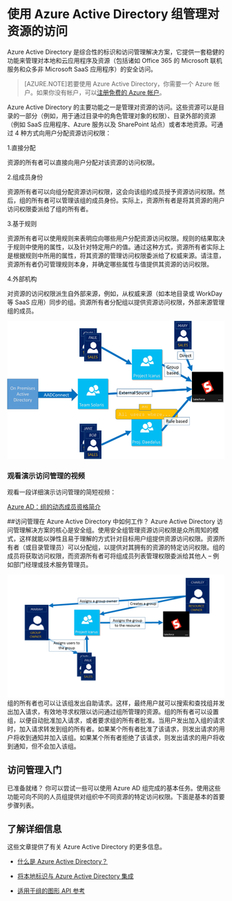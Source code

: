 <properties 
	pageTitle="使用 Azure Active Directory 组管理对资源的访问 | Windows Azure" 
	description="如何在 Azure Active Directory 中使用组来管理对本地和云应用程序与资源的访问。"
	services="active-directory" 
	documentationCenter="" 
	authors="curtand"
	manager="stevenpo"
	editor=""/>

<tags 
	ms.service="active-directory" 
	ms.date="08/14/2015" 
	wacn.date="01/29/2016" />


# 使用 Azure Active Directory 组管理对资源的访问

Azure Active Directory 是综合性的标识和访问管理解决方案，它提供一套稳健的功能来管理对本地和云应用程序及资源（包括诸如 Office 365 的 Microsoft 联机服务和众多非 Microsoft SaaS 应用程序）的安全访问。


> [AZURE.NOTE]若要使用 Azure Active Directory，你需要一个 Azure 帐户。如果你没有帐户，可以[注册免费的 Azure 帐户](http://azure.microsoft.com/pricing/free-trial/)。


Azure Active Directory 的主要功能之一是管理对资源的访问。这些资源可以是目录的一部分（例如，用于通过目录中的角色管理对象的权限）、目录外部的资源（例如 SaaS 应用程序、Azure 服务以及 SharePoint 站点）或者本地资源。可通过 4 种方式向用户分配资源访问权限：


1.直接分配

资源的所有者可以直接向用户分配对该资源的访问权限。

2.组成员身份

资源所有者可以向组分配资源访问权限，这会向该组的成员授予资源访问权限。然后，组的所有者可以管理该组的成员身份。实际上，资源所有者是将其资源的用户访问权限委派给了组的所有者。

3.基于规则

资源所有者可以使用规则来表明应向哪些用户分配资源访问权限。规则的结果取决于规则中使用的属性，以及针对特定用户的值。通过这种方式，资源所有者实际上是根据规则中所用的属性，将其资源的管理访问权限委派给了权威来源。请注意，资源所有者仍可管理规则本身，并确定哪些属性与值提供其资源的访问权限。

4.外部机构

对资源的访问权限派生自外部来源，例如，从权威来源（如本地目录或 WorkDay 等 SaaS 应用）同步的组。资源所有者分配组以提供资源访问权限，外部来源管理组的成员。

  ![访问管理示意图概览](./media/active-directory-access-management-groups/access-management-overview.png)


### 观看演示访问管理的视频

观看一段详细演示访问管理的简短视频：

[Azure AD：组的动态成员资格简介](https://channel9.msdn.com/Series/Azure-Active-Directory-Videos-Demos/Azure-AD--Introduction-to-Dynamic-Memberships-for-Groups)

##访问管理在 Azure Active Directory 中如何工作？
Azure Active Directory 访问管理解决方案的核心是安全组。使用安全组管理资源访问权限是众所周知的模式，这样就能以弹性且易于理解的方式针对目标用户组提供资源访问权限。资源所有者（或目录管理员）可以分配组，以提供对其拥有的资源的特定访问权限。组的成员将获取访问权限，而资源所有者可将组成员列表管理权限委派给其他人 – 例如部门经理或技术服务管理员。

![Azure Active Directory 访问管理示意图](./media/active-directory-access-management-groups/active-directory-access-management-works.png)
组的所有者也可以让该组发出自助请求。这样，最终用户就可以搜索和查找组并发出加入请求，有效地寻求权限以访问通过组所管理的资源。组的所有者可以设置组，以便自动批准加入请求，或者要求组的所有者批准。当用户发出加入组的请求时，加入请求转发到组的所有者。如果某个所有者批准了该请求，则发出请求的用户将收到通知并加入该组。如果某个所有者拒绝了该请求，则发出请求的用户将收到通知，但不会加入该组。


## 访问管理入门
已准备就绪？ 你可以尝试一些可以使用 Azure AD 组完成的基本任务。使用这些功能可向不同的人员组提供对组织中不同资源的特定访问权限。下面是基本的首要步骤列表。

## 了解详细信息
这些文章提供了有关 Azure Active Directory 的更多信息。

* [什么是 Azure Active Directory？](/documentation/articles/active-directory-whatis)

* [将本地标识与 Azure Active Directory 集成](/documentation/articles/active-directory-aadconnect)

* [适用于组的图形 API 参考](https://msdn.microsoft.com/Library/Azure/Ad/Graph/api/groups-operations#GroupFunctions)

<!---HONumber=Mooncake_0118_2016-->
